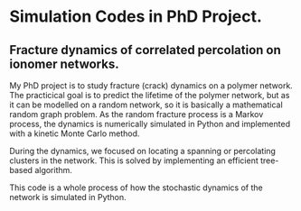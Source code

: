 # Simulation Codes in PhD Project.
## Fracture dynamics of correlated percolation on ionomer networks.

My PhD project is to study fracture (crack) dynamics on a polymer network. The practicical goal is to predict the lifetime of the polymer network, but as it can be modelled on a random network, so it is basically a mathematical random graph problem. As the random fracture process is a Markov process, the dynamics is numerically simulated in Python and implemented with a kinetic Monte Carlo method.

During the dynamics, we focused on locating a spanning or percolating clusters in the network. This is solved by implementing an efficient tree-based algorithm. 

This code is a whole process of how the stochastic dynamics of the network is simulated in Python.
